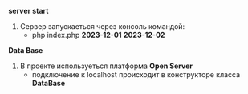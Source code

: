 **server start**
1. Сервер запускаеться через консоль командой:
   - php index.php **2023-12-01** **2023-12-02**

**Data Base**
1. В проекте используеться платформа **Open Server**
   - подключение к localhost происходит в конструкторе класса **DataBase**